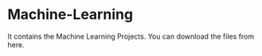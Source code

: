 # Machine-Learning
It contains the Machine Learning Projects.
You can download the files from here.
